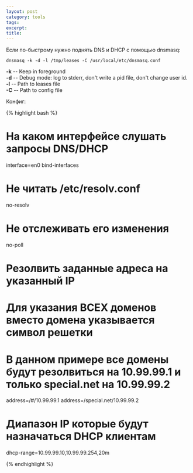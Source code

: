```yaml
---
layout: post
category: tools
tags: 
excerpt: 
title: 
---
```


Если по-быстрому нужно поднять DNS и DHCP c помощью dnsmasq:

`dnsmasq -k -d -l /tmp/leases -C /usr/local/etc/dnsmasq.conf`


**-k**  --  Keep in foreground  
**-d**  --  Debug mode: log to stderr, don't write a pid file, don't change user id.  
**-l**  --  Path to leases file  
**-C**  --  Path to config file  

Конфиг:

{% highlight bash %}

# На каком интерфейсе слушать запросы DNS/DHCP
interface=en0
bind-interfaces

# Не читать /etc/resolv.conf
no-resolv
# Не отслеживать его изменения
no-poll


# Резолвить заданные адреса на указанный IP
# Для указания ВСЕХ доменов вместо домена указывается символ решетки
# В данном примере все домены будут резолвиться на 10.99.99.1 и только special.net на 10.99.99.2
address=/#/10.99.99.1
address=/special.net/10.99.99.2

# Диапазон IP которые будут назначаться DHCP клиентам 
dhcp-range=10.99.99.10,10.99.99.254,20m


{% endhighlight %}